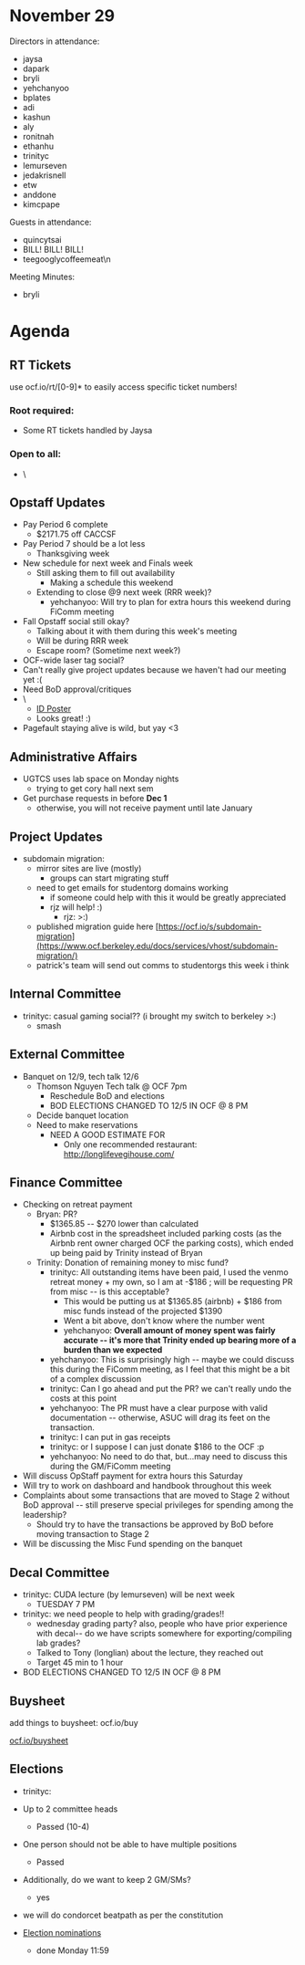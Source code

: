 # November 29

Directors in attendance:

* jaysa
* dapark
* bryli
* yehchanyoo
* bplates
* adi
* kashun
* aly
* ronitnah
* ethanhu
* trinityc
* lemurseven
* jedakrisnell
* etw
* anddone
* kimcpape


Guests in attendance:

* quincytsai
* BILL! BILL! BILL!
* teegooglycoffeemeat\n

Meeting Minutes:

* bryli

# Agenda

## RT Tickets

use ocf.io/rt/\[0-9\]\* to easily access specific ticket numbers!

### __Root required:__

* Some RT tickets handled by Jaysa

### __Open to all:__

* \


## Opstaff Updates

* Pay Period 6 complete
  * $2171.75 off CACCSF
* Pay Period 7 should be a lot less
  * Thanksgiving week
* New schedule for next week and Finals week
  * Still asking them to fill out availability
    * Making a schedule this weekend
  * Extending to close @9 next week (RRR week)?
    * yehchanyoo: Will try to plan for extra hours this weekend during FiComm meeting
* Fall Opstaff social still okay?
  * Talking about it with them during this week's meeting
  * Will be during RRR week
  * Escape room? (Sometime next week?)
* OCF-wide laser tag social?
* Can't really give project updates because we haven't had our meeting yet :(
* Need BoD approval/critiques
* \
  * [ID Poster](https://drive.google.com/file/d/15tjVzpamt-khtpSaPH0u6udS7kW7cYP1/view?usp=sharing)
  * Looks great! :)
* Pagefault staying alive is wild, but yay <3

## Administrative Affairs

* UGTCS uses lab space on Monday nights
  * trying to get cory hall next sem
* Get purchase requests in before **Dec 1**
  * otherwise, you will not receive payment until late January

## Project Updates

* subdomain migration:
  * mirror sites are live (mostly)
    * groups can start migrating stuff
  * need to get emails for studentorg domains working
    * if someone could help with this it would be greatly appreciated
    * rjz will help! :)
      * rjz: >:)
  * published migration guide here [https://ocf.io/s/subdomain-migration](https://www.ocf.berkeley.edu/docs/services/vhost/subdomain-migration/)
  * patrick's team will send out comms to studentorgs this week i think

## Internal Committee

* trinityc: casual gaming social?? (i brought my switch to berkeley >:)
  * smash

## External Committee

* Banquet on 12/9, tech talk 12/6
  * Thomson Nguyen Tech talk @ OCF 7pm
    * Reschedule BoD and elections
    * BOD ELECTIONS CHANGED TO 12/5 IN OCF @ 8 PM
  * Decide banquet location
  * Need to make reservations
    * NEED A GOOD ESTIMATE FOR 
      * Only one recommended restaurant: <http://longlifevegihouse.com/>

## Finance Committee

* Checking on retreat payment
  * Bryan: PR?
    * $1365.85 -- $270 lower than calculated
    * Airbnb cost in the spreadsheet included parking costs (as the Airbnb rent owner charged OCF the parking costs), which ended up being paid by Trinity instead of Bryan
  * Trinity: Donation of remaining money to misc fund?
    * trinityc: All outstanding items have been paid, I used the venmo retreat money + my own, so I am at -$186 ; will be requesting PR from misc -- is this acceptable?
      * This would be putting us at $1365.85 (airbnb) + $186 from misc funds instead of the projected $1390
      * Went a bit above, don't know where the number went
      * yehchanyoo: **Overall amount of money spent was fairly accurate -- it's more that Trinity ended up bearing more of a burden than we expected**
    * yehchanyoo: This is surprisingly high -- maybe we could discuss this during the FiComm meeting, as I feel that this might be a bit of a complex discussion
    * trinityc: Can I go ahead and put the PR? we can't really undo the costs at this point
    * yehchanyoo: The PR must have a clear purpose with valid documentation -- otherwise, ASUC will drag its feet on the transaction.
    * trinityc: I can put in gas receipts
    * trinityc: or I suppose I can just donate $186 to the OCF :p 
    * yehchanyoo: No need to do that, but…may need to discuss this during the GM/FiComm meeting
* Will discuss OpStaff payment for extra hours this Saturday
* Will try to work on dashboard and handbook throughout this week
* Complaints about some transactions that are moved to Stage 2 without BoD approval -- still preserve special privileges for spending among the leadership?
  * Should try to have the transactions be approved by BoD before moving transaction to Stage 2
* Will be discussing the Misc Fund spending on the banquet

## Decal Committee

* trinityc: CUDA lecture (by lemurseven) will be next week
  * TUESDAY 7 PM
* trinityc: we need people to help with grading/grades!!
  * wednesday grading party? also, people who have prior experience with decal-- do we have scripts somewhere for exporting/compiling lab grades?
  * Talked to Tony (longlian) about the lecture, they reached out
  * Target 45 min to 1 hour
* BOD ELECTIONS CHANGED TO 12/5 IN OCF @ 8 PM

## Buysheet

add things to buysheet: ocf.io/buy

[ocf.io/buysheet](https://ocf.io/buysheet)

## Elections

* trinityc: 
* Up to 2 committee heads
  * Passed (10-4)
* One person should not be able to have multiple positions
  * Passed
* Additionally, do we want to keep 2 GM/SMs?
  * yes
* we will do condorcet beatpath as per the constitution


* [Election nominations](https://docs.google.com/spreadsheets/d/1U41GqSVtb_9e7ySA-KzYPCLnFqMyt3lW7PlmhCwyYz4/edit#gid=0)
  * done Monday 11:59